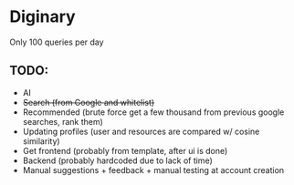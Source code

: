 # Diginary
Only 100 queries per day

## TODO:
- AI
- ~~Search (from Google and whitelist)~~
- Recommended (brute force get a few thousand from previous google searches, rank them)
- Updating profiles (user and resources are compared w/ cosine similarity)
- Get frontend (probably from template, after ui is done)
- Backend (probably hardcoded due to lack of time)
- Manual suggestions + feedback + manual testing at account creation
